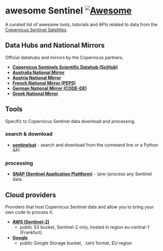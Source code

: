 # awesome Sentinel [![Awesome](https://cdn.rawgit.com/sindresorhus/awesome/d7305f38d29fed78fa85652e3a63e154dd8e8829/media/badge.svg)](https://github.com/sindresorhus/awesome)

A curated list of awesome tools, tutorials and APIs related to data from the [Copernicus Sentinel Satellites](http://www.copernicus.eu/main/sentinels).

## Data Hubs and National Mirrors
Official datahubs and mirrors by the Copernicus partners.
- [**Copernicus Sentinels Scientific Datahub (SciHub)**](https://scihub.copernicus.eu/)
- [**Australia National Mirror**](http://www.copernicus.gov.au/)
- [**Austria National Mirror**](https://data.sentinel.zamg.ac.at/)
- [**French National Mirror (PEPS)**](https://peps.cnes.fr/rocket/)
- [**German National Mirror (CODE-DE)**](https://code-de.org/)
- [**Greek National Mirror**](https://sentinels.space.noa.gr/)


## Tools
Specific to Copernicus Sentinel data download and processing.

### search & download
- [**sentinelsat**](https://github.com/ibamacsr/sentinelsat) - search and download from the command line or a Python API

### processing
- [**SNAP (Sentinel Application Plattform)**](http://step.esa.int/main/toolboxes/snap/) - (pre-)process any Sentinel data


## Cloud providers
Providers that host Copernicus Sentinel data and allow you to bring your own code to process it.
- [**AWS (Sentinel-2)**](http://sentinel-pds.s3-website.eu-central-1.amazonaws.com/)
  - public S3 bucket, Sentinel-2 only, hosted in region eu-central-1 (Frankfurt)
- [**Google**](https://console.cloud.google.com/storage/browser/gcp-public-data-sentinel-2/?pli=1)
  - public Google Storage bucket, `.SAFE` format, EU region

